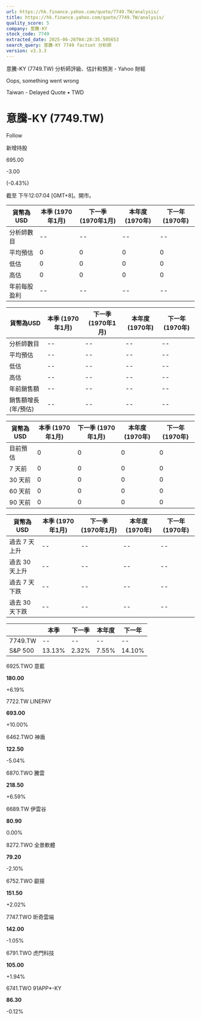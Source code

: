 ```yaml
---
url: https://hk.finance.yahoo.com/quote/7749.TW/analysis/
title: https://hk.finance.yahoo.com/quote/7749.TW/analysis/
quality_score: 5
company: 意騰-KY
stock_code: 7749
extracted_date: 2025-06-26T04:28:35.505653
search_query: 意騰-KY 7749 factset 分析師
version: v3.3.3
---
```


意騰-KY (7749.TW) 分析師評級、估計和預測 - Yahoo 財經


Oops, something went wrong

 

Taiwan - Delayed Quote • TWD 

# 意騰-KY (7749.TW)

Follow

 

新增持股

695.00

-3.00

(-0.43%)

截至 下午12:07:04 [GMT+8]。開市。

| 貨幣為USD | 本季 (1970年1月) | 下一季 (1970年1月) | 本年度 (1970年) | 下一年 (1970年) |
| --- | --- | --- | --- | --- |
| 分析師數目 | -- | -- | -- | -- |
| 平均預估 | 0 | 0 | 0 | 0 |
| 低估 | 0 | 0 | 0 | 0 |
| 高估 | 0 | 0 | 0 | 0 |
| 年前每股盈利 | -- | -- | -- | -- |

| 貨幣為USD | 本季 (1970年1月) | 下一季 (1970年1月) | 本年度 (1970年) | 下一年 (1970年) |
| --- | --- | --- | --- | --- |
| 分析師數目 | -- | -- | -- | -- |
| 平均預估 | -- | -- | -- | -- |
| 低估 | -- | -- | -- | -- |
| 高估 | -- | -- | -- | -- |
| 年前銷售額 | -- | -- | -- | -- |
| 銷售額增長 (年/預估) | -- | -- | -- | -- |

| 貨幣為USD | 本季 (1970年1月) | 下一季 (1970年1月) | 本年度 (1970年) | 下一年 (1970年) |
| --- | --- | --- | --- | --- |
| 目前預估 | 0 | 0 | 0 | 0 |
| 7 天前 | 0 | 0 | 0 | 0 |
| 30 天前 | 0 | 0 | 0 | 0 |
| 60 天前 | 0 | 0 | 0 | 0 |
| 90 天前 | 0 | 0 | 0 | 0 |

| 貨幣為USD | 本季 (1970年1月) | 下一季 (1970年1月) | 本年度 (1970年) | 下一年 (1970年) |
| --- | --- | --- | --- | --- |
| 過去 7 天上升 | -- | -- | -- | -- |
| 過去 30 天上升 | -- | -- | -- | -- |
| 過去 7 天下跌 | -- | -- | -- | -- |
| 過去 30 天下跌 | -- | -- | -- | -- |

|  | 本季 | 下一季 | 本年度 | 下一年 |
| --- | --- | --- | --- | --- |
| 7749.TW | -- | -- | -- | -- |
| S&P 500 | 13.13% | 2.32% | 7.55% | 14.10% |

6925.TWO  意藍

**180.00**

+6.19%

7722.TW  LINEPAY

**693.00**

+10.00%

6462.TWO  神盾

**122.50**

-5.04%

6870.TWO  騰雲

**218.50**

+6.59%

6689.TW  伊雲谷

**80.90**

0.00%

8272.TWO  全景軟體

**79.20**

-2.10%

6752.TWO  叡揚

**151.50**

+2.02%

7747.TWO  昕奇雲端

**142.00**

-1.05%

6791.TWO  虎門科技

**105.00**

+1.94%

6741.TWO  91APP\*-KY

**86.30**

-0.12%